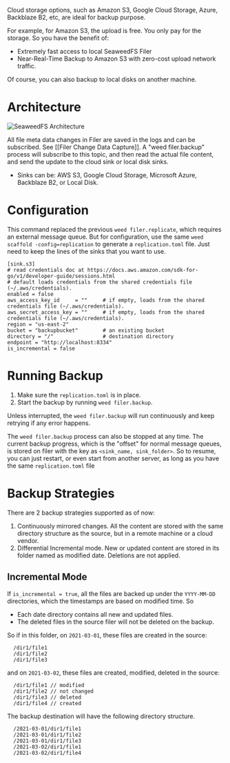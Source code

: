 Cloud storage options, such as Amazon S3, Google Cloud Storage, Azure, Backblaze B2, etc, are ideal for backup purpose.

For example, for Amazon S3, the upload is free. You only pay for the storage.
So you have the benefit of:
* Extremely fast access to local SeaweedFS Filer
* Near-Real-Time Backup to Amazon S3 with zero-cost upload network traffic.

Of course, you can also backup to local disks on another machine.

# Architecture

![SeaweedFS Architecture](https://raw.githubusercontent.com/seaweedfs/seaweedfs/master/note/SeaweedFS_Filer_Backup.png)


All file meta data changes in Filer are saved in the logs and can be subscribed. See [[Filer Change Data Capture]].
A "weed filer.backup" process will subscribe to this topic, and then read the actual file content, and send the update to the cloud sink or local disk sinks.

* Sinks can be: AWS S3, Google Cloud Storage, Microsoft Azure, Backblaze B2, or Local Disk.


# Configuration

This command replaced the previous `weed filer.replicate`, which requires an external message queue.
But for configuration, use the same `weed scaffold -config=replication` to generate a `replication.toml` file. Just need to keep the lines of the sinks that you want to use.

```
[sink.s3]
# read credentials doc at https://docs.aws.amazon.com/sdk-for-go/v1/developer-guide/sessions.html
# default loads credentials from the shared credentials file (~/.aws/credentials).
enabled = false
aws_access_key_id     = ""     # if empty, loads from the shared credentials file (~/.aws/credentials).
aws_secret_access_key = ""     # if empty, loads from the shared credentials file (~/.aws/credentials).
region = "us-east-2"
bucket = "backupbucket"        # an existing bucket
directory = "/"                # destination directory
endpoint = "http://localhost:8334"
is_incremental = false

```

# Running Backup
1. Make sure the `replication.toml` is in place.
1. Start the backup by running `weed filer.backup`.

Unless interrupted, the `weed filer.backup` will run continuously and keep retrying if any error happens. 

The `weed filer.backup` process can also be stopped at any time. The current backup progress, which is the "offset" for normal message queues, is stored on filer with the key as `<sink_name, sink_folder>`. So to resume, you can just restart, or even start from another server, as long as you have the same `replication.toml` file

# Backup Strategies

There are 2 backup strategies supported as of now:
1. Continuously mirrored changes. All the content are stored with the same directory structure as the source, but in a remote machine or a cloud vendor.
2. Differential Incremental mode. New or updated content are stored in its folder named as modified date. Deletions are not applied.

## Incremental Mode
If `is_incremental = true`, all the files are backed up under the `YYYY-MM-DD` directories, which the timestamps are based on modified time.
So 
* Each date directory contains all new and updated files. 
* The deleted files in the source filer will not be deleted on the backup.

So if in this folder, on `2021-03-01`, these files are created in the source:
```
  /dir1/file1
  /dir1/file2
  /dir1/file3
```
and on `2021-03-02`, these files are created, modified, deleted in the source:
```
  /dir1/file1 // modified
  /dir1/file2 // not changed
  /dir1/file3 // deleted
  /dir1/file4 // created
```

The backup destination will have the following directory structure.
```
  /2021-03-01/dir1/file1
  /2021-03-01/dir1/file2
  /2021-03-01/dir1/file3
  /2021-03-02/dir1/file1
  /2021-03-02/dir1/file4
```
